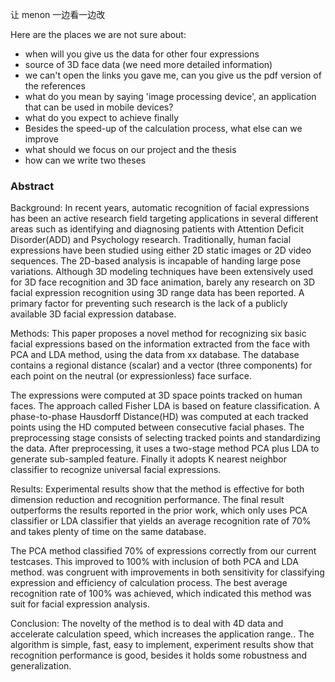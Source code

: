让 menon 一边看一边改

Here are the places we are not sure about:

+ when will you give us the data for other four expressions
+ source of 3D face data (we need more detailed information)
+ we can't open the links you gave me, can you give us the pdf version of the references
+ what do you mean by saying 'image processing device', an application that can be used in mobile devices?
+ what do you expect to achieve finally
+ Besides the speed-up of the calculation process, what else can we improve
+ what should we focus on our project and the thesis
+ how can we write two theses

### Abstract

Background: In recent years, automatic recognition of facial expressions has been an active research field targeting applications in several different areas such as identifying and diagnosing patients with Attention Deficit Disorder(ADD) and Psychology research. Traditionally, human facial expressions have been studied using either 2D static images or 2D video sequences. The 2D-based analysis is incapable of handing large pose variations. Although 3D modeling techniques have been extensively used for 3D face recognition and 3D face animation, barely any research on 3D facial expression recognition using 3D range data has been reported. A primary factor for preventing such research is the lack of a publicly available 3D facial expression database.

Methods: This paper proposes a novel method for recognizing six basic facial expressions based on the information extracted from the face with PCA and LDA method, using the data from xx database. The database contains a regional distance (scalar) and a vector (three components) for each point on the neutral (or expressionless) face surface.

The expressions were computed at 3D space points tracked on human faces. The approach called Fisher LDA is based on feature classification. A phase-to-phase Hausdorff Distance(HD) was computed at each tracked points using the HD computed between consecutive facial phases. The preprocessing stage consists of selecting tracked points and standardizing the data. After preprocessing, it uses a two-stage method PCA plus LDA to generate sub-sampled feature. Finally it adopts K nearest neighbor classifier to recognize universal facial expressions.

Results: Experimental results show that the method is effective for both dimension reduction and recognition performance. The final result outperforms the results reported in the prior work, which only uses PCA classifier or LDA classifier that yields an average recognition rate of 70% and takes plenty of time on the same database.

The PCA method classified 70% of expressions correctly from our current testcases. This improved to 100% with inclusion of both PCA and LDA method. was congruent with improvements in both sensitivity for classifying expression and efficiency of calculation process. The best average recognition rate of 100% was achieved, which indicated this method was suit for facial expression analysis.

Conclusion: The novelty of the method is to deal with 4D data and accelerate calculation speed, which increases the application range.. The algorithm is simple, fast, easy to implement, experiment results show that recognition performance is good, besides it holds some robustness and generalization.

